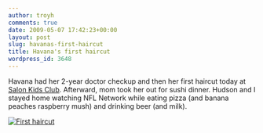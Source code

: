 ```yaml
---
author: troyh
comments: true
date: 2009-05-07 17:42:23+00:00
layout: post
slug: havanas-first-haircut
title: Havana's first haircut
wordpress_id: 3648
---
```


Havana had her 2-year doctor checkup and then her first haircut today at [Salon Kids Club](http://www.salonkidsclub.com/). Afterward, mom took her out for sushi dinner. Hudson and I stayed home watching NFL Network while eating pizza (and banana peaches raspberry mush) and drinking beer (and milk).

[![First haircut](http://farm4.static.flickr.com/3592/3511717188_b2b23c9348.jpg)](http://www.flickr.com/photos/troyh/3511717188/)
